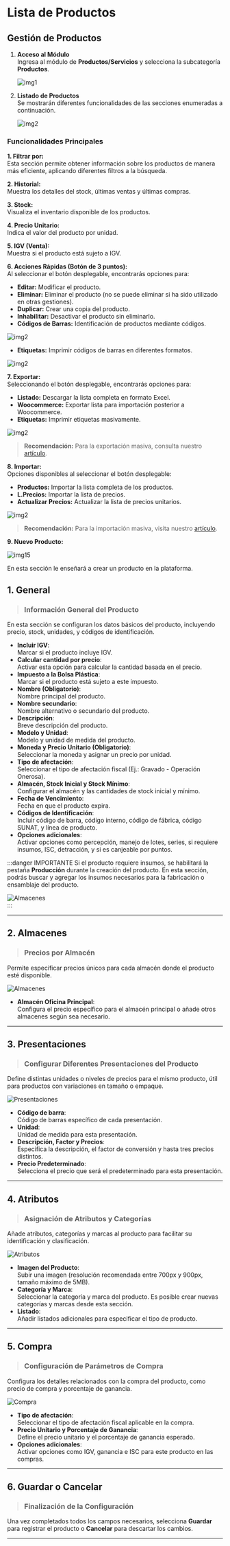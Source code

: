 # Lista de Productos

## Gestión de Productos

1. **Acceso al Módulo**  
   Ingresa al módulo de **Productos/Servicios** y selecciona la subcategoría **Productos**.

   ![img1](img/Lista-de-productos_01.jpg)

2. **Listado de Productos**  
   Se mostrarán diferentes funcionalidades de las secciones enumeradas a continuación.

   ![img2](img/Lista-de-productos_02.jpg)

### Funcionalidades Principales

**1. Filtrar por:**  
   Esta sección permite obtener información sobre los productos de manera más eficiente, aplicando diferentes filtros a la búsqueda.

**2. Historial:**  
   Muestra los detalles del stock, últimas ventas y últimas compras.

**3. Stock:**  
   Visualiza el inventario disponible de los productos.

**4. Precio Unitario:**  
   Indica el valor del producto por unidad.

**5. IGV (Venta):**  
   Muestra si el producto está sujeto a IGV.

**6. Acciones Rápidas (Botón de 3 puntos):**  
   Al seleccionar el botón desplegable, encontrarás opciones para:  
   - **Editar:** Modificar el producto.  
   - **Eliminar:** Eliminar el producto (no se puede eliminar si ha sido utilizado en otras gestiones).  
   - **Duplicar:** Crear una copia del producto.  
   - **Inhabilitar:** Desactivar el producto sin eliminarlo.  
   - **Códigos de Barras:** Identificación de productos mediante códigos.

   ![img2](img/Lista-de-productos_03.jpg)

   - **Etiquetas:** Imprimir códigos de barras en diferentes formatos.

   ![img2](img/Lista-de-productos_04.jpg)

**7. Exportar:**  
   Seleccionando el botón desplegable, encontrarás opciones para:

   - **Listado:** Descargar la lista completa en formato Excel.  
   - **Woocommerce:** Exportar lista para importación posterior a Woocommerce.  
   - **Etiquetas:** Imprimir etiquetas masivamente.

   ![img2](img/Lista-de-productos_05.jpg)

> **Recomendación:** Para la exportación masiva, consulta nuestro [artículo](https://fastura.github.io/documentacion/productos-servicios/Productos-Exportar-masivamente).

**8. Importar:**  
   Opciones disponibles al seleccionar el botón desplegable:  
   - **Productos:** Importar la lista completa de los productos.  
   - **L.Precios:** Importar la lista de precios.  
   - **Actualizar Precios:** Actualizar la lista de precios unitarios.

   ![img2](img/Lista-de-productos_06.jpg)

> **Recomendación:** Para la importación masiva, visita nuestro [artículo](https://fastura.github.io/documentacion/productos-servicios/Productos-Importar-masivamente).

**9. Nuevo Producto:**  

   ![img15](img/nuevo_producto.jpg)


En esta sección le enseñará a crear un producto en la plataforma. 

## **1. General**  
> ### Información General del Producto  
En esta sección se configuran los datos básicos del producto, incluyendo precio, stock, unidades, y códigos de identificación. 

- **Incluir IGV**:  
  Marcar si el producto incluye IGV.
- **Calcular cantidad por precio**:  
  Activar esta opción para calcular la cantidad basada en el precio.
- **Impuesto a la Bolsa Plástica**:  
  Marcar si el producto está sujeto a este impuesto.
- **Nombre (Obligatorio)**:  
  Nombre principal del producto.
- **Nombre secundario**:  
  Nombre alternativo o secundario del producto.
- **Descripción**:  
  Breve descripción del producto.
- **Modelo y Unidad**:  
  Modelo y unidad de medida del producto.
- **Moneda y Precio Unitario (Obligatorio)**:  
  Seleccionar la moneda y asignar un precio por unidad.
- **Tipo de afectación**:  
  Seleccionar el tipo de afectación fiscal (Ej.: Gravado - Operación Onerosa).
- **Almacén, Stock Inicial y Stock Mínimo**:  
  Configurar el almacén y las cantidades de stock inicial y mínimo.
- **Fecha de Vencimiento**:  
  Fecha en que el producto expira.
- **Códigos de Identificación**:  
  Incluir código de barra, código interno, código de fábrica, código SUNAT, y línea de producto.
- **Opciones adicionales**:  
  Activar opciones como percepción, manejo de lotes, series, si requiere insumos, ISC, detracción, y si es canjeable por puntos.

:::danger IMPORTANTE
Si el producto requiere insumos, se habilitará la pestaña **Producción** durante la creación del producto. En esta sección, podrás buscar y agregar los insumos necesarios para la fabricación o ensamblaje del producto.


![Almacenes](img/Producción.png)  
:::

---

## **2. Almacenes**  
> ### Precios por Almacén  
Permite especificar precios únicos para cada almacén donde el producto esté disponible.

![Almacenes](img/almacenes.png)  

- **Almacén Oficina Principal**:  
  Configura el precio específico para el almacén principal o añade otros almacenes según sea necesario.

---

## **3. Presentaciones**  
> ### Configurar Diferentes Presentaciones del Producto  
Define distintas unidades o niveles de precios para el mismo producto, útil para productos con variaciones en tamaño o empaque.

![Presentaciones](img/presentaciones.png)  

- **Código de barra**:  
  Código de barras específico de cada presentación.
- **Unidad**:  
  Unidad de medida para esta presentación.
- **Descripción, Factor y Precios**:  
  Especifica la descripción, el factor de conversión y hasta tres precios distintos.  
- **Precio Predeterminado**:  
  Selecciona el precio que será el predeterminado para esta presentación.

---

## **4. Atributos**  
> ### Asignación de Atributos y Categorías  
Añade atributos, categorías y marcas al producto para facilitar su identificación y clasificación.

![Atributos](img/atributos.png)  

- **Imagen del Producto**:  
  Subir una imagen (resolución recomendada entre 700px y 900px, tamaño máximo de 5MB).
- **Categoría y Marca**:  
  Seleccionar la categoría y marca del producto. Es posible crear nuevas categorías y marcas desde esta sección.
- **Listado**:  
  Añadir listados adicionales para especificar el tipo de producto.

---

## **5. Compra**  
> ### Configuración de Parámetros de Compra  
Configura los detalles relacionados con la compra del producto, como precio de compra y porcentaje de ganancia.

![Compra](img/compra.png)  

- **Tipo de afectación**:  
  Seleccionar el tipo de afectación fiscal aplicable en la compra.
- **Precio Unitario y Porcentaje de Ganancia**:  
  Define el precio unitario y el porcentaje de ganancia esperado.
- **Opciones adicionales**:  
  Activar opciones como IGV, ganancia e ISC para este producto en las compras.

---

## **6. Guardar o Cancelar**  
> ### Finalización de la Configuración  
Una vez completados todos los campos necesarios, selecciona **Guardar** para registrar el producto o **Cancelar** para descartar los cambios.

---

